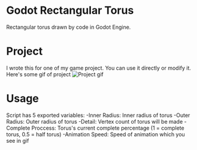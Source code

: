 # Godot Rectangular Torus
Rectangular torus drawn by code in Godot Engine.

# Project
I wrote this for one of my game project. You can use it directly or modify it. Here's some gif of project ![Project gif](Demo/Demo.gif)

# Usage
Script has 5 exported variables:
-Inner Radius: Inner radius of torus
-Outer Radius: Outer radius of torus
-Detail: Vertex count of torus will be made
-Complete Proccess: Torus's current complete percentage (1 = complete torus, 0.5 = half torus)
-Animation Speed: Speed of animation which you see in gif
